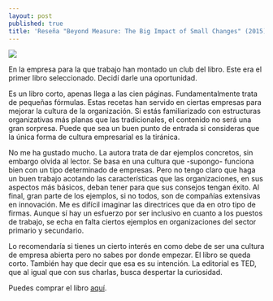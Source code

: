 ```yaml
---
layout: post
published: true
title: 'Reseña "Beyond Measure: The Big Impact of Small Changes" (2015)'
---
```

![](http://i.imgur.com/1zsUldJ.jpg)

En la empresa para la que trabajo han montado un club del libro. Este era el primer libro seleccionado. Decidí darle una oportunidad.

Es un libro corto, apenas llega a las cien páginas. Fundamentalmente trata de pequeñas fórmulas. Estas recetas han servido en ciertas empresas para mejorar la cultura de la organización. Si estás familiarizado con estructuras organizativas más planas que las tradicionales, el contenido no será una gran sorpresa. Puede que sea un buen punto de entrada si consideras que la única forma de cultura empresarial es la tiránica.


No me ha gustado mucho. La autora trata de dar ejemplos concretos, sin embargo olvida al lector. Se basa en una cultura que -supongo- funciona bien con un tipo determinado de empresas. Pero no tengo claro que haga un buen trabajo acotando las características que las organizaciones, en sus aspectos más básicos, deban tener para que sus consejos tengan éxito. Al final, gran parte de los ejemplos, si no todos, son de compañías extensivas en innovación. Me es difícil imaginar las directrices que da en otro tipo de firmas. Aunque sí hay un esfuerzo por ser inclusivo en cuanto a los puestos de trabajo, se echa en falta ciertos ejemplos en organizaciones del sector primario y secundario.

Lo recomendaría si tienes un cierto interés en como debe de ser una cultura de empresa abierta pero no sabes por donde empezar. El libro se queda corto. También hay que decir que esa es su intención. La editorial es TED, que al igual que con sus charlas, busca despertar la curiosidad.


Puedes comprar el libro [aquí](https://www.amazon.es/Beyond-Measure-Impact-Changes-English-ebook/dp/B00QCDO0EQ/ref=sr_1_1?ie=UTF8&qid=1483942169&sr=8-1&keywords=beyond+measure).



